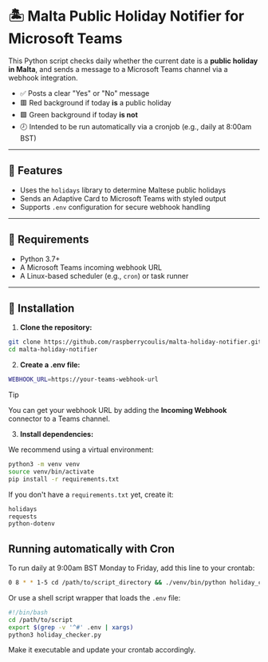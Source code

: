 # 🏝️ Malta Public Holiday Notifier for Microsoft Teams

This Python script checks daily whether the current date is a **public holiday in Malta**, and sends a message to a Microsoft Teams channel via a webhook integration.

- ✅ Posts a clear "Yes" or "No" message
- 🟥 Red background if today **is** a public holiday
- 🟩 Green background if today **is not**
- 🕗 Intended to be run automatically via a cronjob (e.g., daily at 8:00am BST)

---

## 🚀 Features

- Uses the `holidays` library to determine Maltese public holidays
- Sends an Adaptive Card to Microsoft Teams with styled output
- Supports `.env` configuration for secure webhook handling

---

## 🧱 Requirements

- Python 3.7+
- A Microsoft Teams incoming webhook URL
- A Linux-based scheduler (e.g., `cron`) or task runner

---

## 🔧 Installation

1. **Clone the repository:**

```bash
git clone https://github.com/raspberrycoulis/malta-holiday-notifier.git
cd malta-holiday-notifier
```

2. **Create a .env file:**

```bash
WEBHOOK_URL=https://your-teams-webhook-url
```

> [!TIP]
> You can get your webhook URL by adding the **Incoming Webhook** connector to a Teams channel.

3. **Install dependencies:**

We recommend using a virtual environment:

```bash
python3 -m venv venv
source venv/bin/activate
pip install -r requirements.txt
```

If you don't have a `requirements.txt` yet, create it:

```bash
holidays
requests
python-dotenv
```

## Running automatically with Cron

To run daily at 9:00am BST Monday to Friday, add this line to your crontab:

```bash
0 8 * * 1-5 cd /path/to/script_directory && ./venv/bin/python holiday_checker.py >> /path/to/script_directory/cron.log 2>&1
```

Or use a shell script wrapper that loads the `.env` file:

```bash
#!/bin/bash
cd /path/to/script
export $(grep -v '^#' .env | xargs)
python3 holiday_checker.py
```

Make it executable and update your crontab accordingly.
